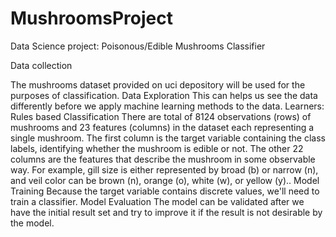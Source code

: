 # MushroomsProject
Data Science project: Poisonous/Edible Mushrooms Classifier
 

Data collection	

The mushrooms dataset provided on uci depository will be used for the purposes of classification.
Data Exploration
This can helps us see the data differently before we apply machine learning methods to the data.
Learners: Rules based Classification 
There are total of 8124 observations (rows) of mushrooms and 23 features (columns) in the dataset each representing a single mushroom. The first column is the target variable containing the class labels, identifying whether the mushroom is edible or not. The other 22 columns are the features that describe the mushroom in some observable way. For example, gill size is either represented by broad (b) or narrow (n), and veil color can be brown (n), orange (o), white (w), or yellow (y)..
Model Training
Because the target variable contains discrete values, we'll need to train a classifier. 
Model Evaluation
The model can be validated after we have the initial result set and try to improve it if the result is not desirable by the model.

